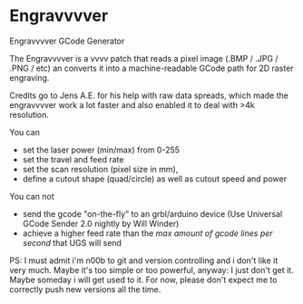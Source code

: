 # Engravvvver
Engravvvver GCode Generator

The Engravvvver is a vvvv patch that reads a pixel image (.BMP / .JPG / .PNG / etc)
an converts it into a machine-readable GCode path for 2D raster engraving.

Credits go to Jens A.E. for his help with raw data spreads, which made the engravvvver work
a lot faster and also enabled it to deal with >4k resolution. 

You can
- set the laser power (min/max) from 0-255
- set the travel and feed rate
- set the scan resolution (pixel size in mm),
- define a cutout shape (quad/circle) as well as cutout speed and power

You can not 
- send the gcode "on-the-fly" to an grbl/arduino device (Use Universal GCode Sender 2.0 nightly by Will Winder)
- achieve a higher feed rate than the _max amount of gcode lines per second_ that UGS will send

PS:
I must admit i'm n00b to git and version controlling and i don't like it very much.
Maybe it's too simple or too powerful, anyway: I just don't get it. Maybe someday i will get used to it. 
For now, please don't expect me to correctly push new versions all the time.
